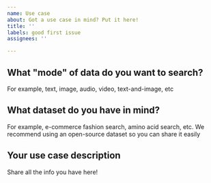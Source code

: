 ```yaml
---
name: Use case
about: Got a use case in mind? Put it here!
title: ''
labels: good first issue
assignees: ''

---
```


## What "mode" of data do you want to search?

For example, text, image, audio, video, text-and-image, etc

## What dataset do you have in mind?

For example, e-commerce fashion search, amino acid search, etc. We recommend using an open-source dataset so you can share it easily

## Your use case description

Share all the info you have here!
